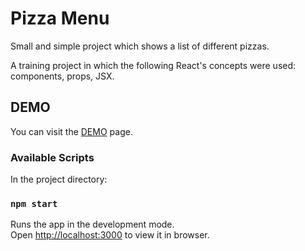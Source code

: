 # Pizza Menu

Small and simple project which shows a list of different pizzas. 

A training project in which the following React's concepts were used: components, props, JSX.

## DEMO

You can visit the [DEMO](https://m9iv.github.io/kzaviryukha.github.io/demo/pizza-menu/index.html) page.

### Available Scripts

In the project directory:

### `npm start`

Runs the app in the development mode.\
Open [http://localhost:3000](http://localhost:3000) to view it in browser.
